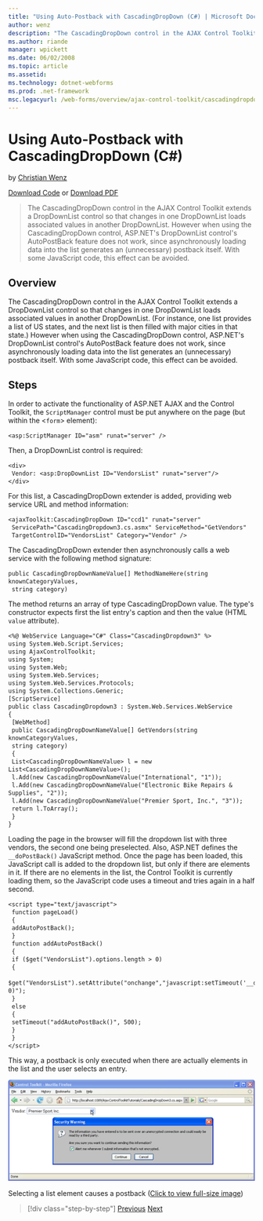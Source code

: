 ```yaml
---
title: "Using Auto-Postback with CascadingDropDown (C#) | Microsoft Docs"
author: wenz
description: "The CascadingDropDown control in the AJAX Control Toolkit extends a DropDownList control so that changes in one DropDownList loads associated values in anoth..."
ms.author: riande
manager: wpickett
ms.date: 06/02/2008
ms.topic: article
ms.assetid: 
ms.technology: dotnet-webforms
ms.prod: .net-framework
msc.legacyurl: /web-forms/overview/ajax-control-toolkit/cascadingdropdown/using-auto-postback-with-cascadingdropdown-cs
---
```

Using Auto-Postback with CascadingDropDown (C#)
====================
by [Christian Wenz](https://github.com/wenz)

[Download Code](http://download.microsoft.com/download/9/0/7/907760b1-2c60-4f81-aeb6-ca416a573b0d/cascadingdropdown3.cs.zip) or [Download PDF](http://download.microsoft.com/download/2/d/c/2dc10e34-6983-41d4-9c08-f78f5387d32b/cascadingdropdown3CS.pdf)

> The CascadingDropDown control in the AJAX Control Toolkit extends a DropDownList control so that changes in one DropDownList loads associated values in another DropDownList. However when using the CascadingDropDown control, ASP.NET's DropDownList control's AutoPostBack feature does not work, since asynchronously loading data into the list generates an (unnecessary) postback itself. With some JavaScript code, this effect can be avoided.


## Overview

The CascadingDropDown control in the AJAX Control Toolkit extends a DropDownList control so that changes in one DropDownList loads associated values in another DropDownList. (For instance, one list provides a list of US states, and the next list is then filled with major cities in that state.) However when using the CascadingDropDown control, ASP.NET's DropDownList control's AutoPostBack feature does not work, since asynchronously loading data into the list generates an (unnecessary) postback itself. With some JavaScript code, this effect can be avoided.

## Steps

In order to activate the functionality of ASP.NET AJAX and the Control Toolkit, the `ScriptManager` control must be put anywhere on the page (but within the &lt;`form`&gt; element):

    <asp:ScriptManager ID="asm" runat="server" />

Then, a DropDownList control is required:

    <div>
     Vendor: <asp:DropDownList ID="VendorsList" runat="server"/>
    </div>

For this list, a CascadingDropDown extender is added, providing web service URL and method information:

    <ajaxToolkit:CascadingDropDown ID="ccd1" runat="server"
     ServicePath="CascadingDropdown3.cs.asmx" ServiceMethod="GetVendors"
     TargetControlID="VendorsList" Category="Vendor" />

The CascadingDropDown extender then asynchronously calls a web service with the following method signature:

    public CascadingDropDownNameValue[] MethodNameHere(string knownCategoryValues, 
     string category)

The method returns an array of type CascadingDropDown value. The type's constructor expects first the list entry's caption and then the value (HTML `value` attribute).

    <%@ WebService Language="C#" Class="CascadingDropdown3" %>
    using System.Web.Script.Services;
    using AjaxControlToolkit;
    using System;
    using System.Web;
    using System.Web.Services;
    using System.Web.Services.Protocols;
    using System.Collections.Generic;
    [ScriptService]
    public class CascadingDropdown3 : System.Web.Services.WebService
    {
     [WebMethod]
     public CascadingDropDownNameValue[] GetVendors(string knownCategoryValues, 
     string category)
     {
     List<CascadingDropDownNameValue> l = new List<CascadingDropDownNameValue>();
     l.Add(new CascadingDropDownNameValue("International", "1"));
     l.Add(new CascadingDropDownNameValue("Electronic Bike Repairs & Supplies", "2"));
     l.Add(new CascadingDropDownNameValue("Premier Sport, Inc.", "3"));
     return l.ToArray();
     }
    }

Loading the page in the browser will fill the dropdown list with three vendors, the second one being preselected. Also, ASP.NET defines the `__doPostBack()` JavaScript method. Once the page has been loaded, this JavaScript call is added to the dropdown list, but only if there are elements in it. If there are no elements in the list, the Control Toolkit is currently loading them, so the JavaScript code uses a timeout and tries again in a half second.

    <script type="text/javascript">
     function pageLoad()
     {
     addAutoPostBack();
     }
     function addAutoPostBack()
     {
     if ($get("VendorsList").options.length > 0)
     {
     $get("VendorsList").setAttribute("onchange","javascript:setTimeout('__doPostBack(\\'VendorsList\\',\\'\\')', 0)");
     }
     else
     {
     setTimeout("addAutoPostBack()", 500);
     }
     }
    </script>

This way, a postback is only executed when there are actually elements in the list and the user selects an entry.


[![Selecting a list element causes a postback](using-auto-postback-with-cascadingdropdown-cs/_static/image2.png)](using-auto-postback-with-cascadingdropdown-cs/_static/image1.png)

Selecting a list element causes a postback ([Click to view full-size image](using-auto-postback-with-cascadingdropdown-cs/_static/image3.png))

>[!div class="step-by-step"] [Previous](presetting-list-entries-with-cascadingdropdown-cs.md) [Next](filling-a-list-using-cascadingdropdown-vb.md)
